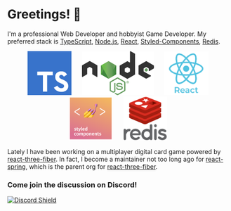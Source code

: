 # Greetings! 👋

I'm a professional Web Developer and hobbyist Game Developer. My preferred stack is [TypeScript](https://typescriptlang.org/), [Node.js](https://nodejs.org/), [React](https://reactjs.org/), [Styled-Components](https://styled-components.com/), [Redis](https://redis.io/).

<p align="center">
  <!-- TypeScript -->
  <a style="margin: 10px;" target="_blank" href="https://typescriptlang.org/"><img height="100px" alt="TypeScript" src="https://raw.githubusercontent.com/stephencorwin/stephencorwin/master/resources/typescript-logo.png"></a>
  <!-- Node.JS -->
  <a style="margin: 10px;" target="_blank" href="https://nodejs.org/"><img height="100px" alt="Node.js" src="https://raw.githubusercontent.com/stephencorwin/stephencorwin/master/resources/nodejs-logo.png"></a>
  <!-- React -->
  <a style="margin: 10px;" target="_blank" href="https://reactjs.org/"><img height="100px" alt="React" src="https://raw.githubusercontent.com/stephencorwin/stephencorwin/master/resources/react-logo.png"></a>
  <!-- Styled-Components -->
  <a style="margin: 10px;" target="_blank" href="https://styled-components.com/"><img height="100px" alt="Styled-Components" src="https://raw.githubusercontent.com/stephencorwin/stephencorwin/master/resources/styled-components-logo.png"></a>
  <!-- Redis -->
  <a style="margin: 10px;" target="_blank" href="https://redis.io/"><img height="100px" alt="Redis" src="https://raw.githubusercontent.com/stephencorwin/stephencorwin/master/resources/redis-logo.svg"></a>
</p>

Lately I have been working on a multiplayer digital card game powered by [react-three-fiber](https://github.com/react-spring/react-three-fiber). In fact, I become a maintainer not too long ago for [react-spring](https://github.com/react-spring/), which is the parent org for [react-three-fiber](https://github.com/react-spring/react-three-fiber).

### **Come join the discussion on Discord!**  
[![Discord Shield](https://discordapp.com/api/guilds/740090768164651008/widget.png?style=banner2)](https://discord.gg/ZZjjNvJ)
